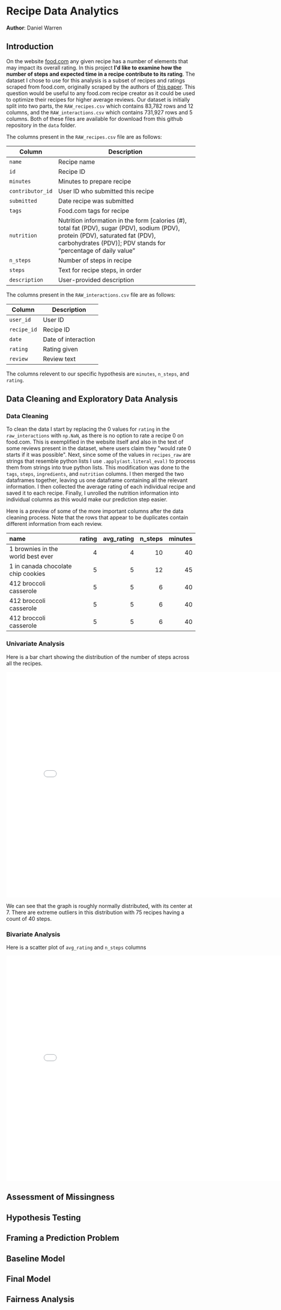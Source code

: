 # Recipe Data Analytics
**Author**: Daniel Warren
## Introduction
On the website [food.com](https://www.food.com/) any given recipe has a number of elements that may impact its overall rating.
In this project **I'd like to examine how the number of steps and expected time in a recipe contribute to its rating**.
The dataset I chose to use for this analysis is a subset of recipes and ratings scraped from food.com, originally scraped by the authors of [this paper](https://cseweb.ucsd.edu/~jmcauley/pdfs/emnlp19c.pdf).
This question would be useful to any food.com recipe creator as it could be used to optimize their recipes for higher average reviews.
Our dataset is initially split into two parts, the `RAW_recipes.csv` which contains 83,782 rows and 12 columns, and the `RAW_interactions.csv` which contains 731,927 rows and 5 columns. 
Both of these files are available for download from this github repository in the `data` folder.

The columns present in the `RAW_recipes.csv` file are as follows:

| Column | Description |
|------|-----------|
|`name` | Recipe name |
|`id` | Recipe ID | 
|`minutes` | Minutes to prepare recipe |
|`contributor_id` | User ID who submitted this recipe |
|`submitted` | Date recipe was submitted | 
|`tags` | Food.com tags for recipe |
|`nutrition` | Nutrition information in the form [calories (#), total fat (PDV), sugar (PDV), sodium (PDV), protein (PDV), saturated fat (PDV), carbohydrates (PDV)]; PDV stands for “percentage of daily value” |
|`n_steps` | Number of steps in recipe |
|`steps` | Text for recipe steps, in order |
|`description` | User-provided description |

The columns present in the `RAW_interactions.csv` file are as follows:

| Column | Description |
|---|---|
| `user_id` | User ID |
| `recipe_id` | Recipe ID |
| `date` | Date of interaction |
| `rating` | Rating given |
| `review` | Review text |

The columns relevent to our specific hypothesis are `minutes`, `n_steps`, and `rating`.

## Data Cleaning and Exploratory Data Analysis
### Data Cleaning

To clean the data I start by replacing the 0 values for `rating` in the `raw_interactions` with `np.NaN`, as there is no option to rate a recipe 0 on food.com. This is exemplified in the website itself and also in the text of some reviews present in the dataset, where users claim they "would rate 0 starts if it was possible".
Next, since some of the values in `recipes_raw` are strings that resemble python lists I use `.apply(ast.literal_eval)` to process them from strings into true python lists. This modification was done to the `tags`, `steps`, `ingredients`, and `nutrition` columns.
I then merged the two dataframes together, leaving us one dataframe containing all the relevant information.
I then collected the average rating of each individual recipe and saved it to each recipe.
Finally, I unrolled the nutrition information into individual columns as this would make our prediction step easier.

Here is a preview of some of the more important columns after the data cleaning process.
Note that the rows that appear to be duplicates contain different information from each review.

| name                                 |   rating |   avg_rating |   n_steps |   minutes |
|:-------------------------------------|---------:|-------------:|----------:|----------:|
| 1 brownies in the world    best ever |        4 |            4 |        10 |        40 |
| 1 in canada chocolate chip cookies   |        5 |            5 |        12 |        45 |
| 412 broccoli casserole               |        5 |            5 |         6 |        40 |
| 412 broccoli casserole               |        5 |            5 |         6 |        40 |
| 412 broccoli casserole               |        5 |            5 |         6 |        40 |

### Univariate Analysis
Here is a bar chart showing the distribution of the number of steps across all the recipes.
<iframe
  src="assets/step-distribution.html"
  width="800"
  height="600"
  frameborder="0"
></iframe>

We can see that the graph is roughly normally distributed, with its center at 7. There are extreme outliers in this distribution with 75 recipes having a count of 40 steps.

### Bivariate Analysis

Here is a scatter plot of `avg_rating` and `n_steps` columns

<iframe
  src="assets/rating-steps-scatter.html"
  width="800"
  height="600"
  frameborder="0"
></iframe>

## Assessment of Missingness
## Hypothesis Testing
## Framing a Prediction Problem
## Baseline Model
## Final Model
## Fairness Analysis